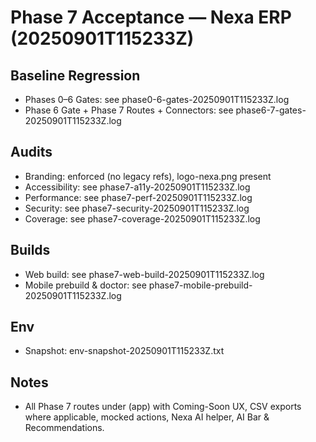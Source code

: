 # Phase 7 Acceptance — Nexa ERP (20250901T115233Z)

## Baseline Regression
- Phases 0–6 Gates: see phase0-6-gates-20250901T115233Z.log
- Phase 6 Gate + Phase 7 Routes + Connectors: see phase6-7-gates-20250901T115233Z.log

## Audits
- Branding: enforced (no legacy refs), logo-nexa.png present
- Accessibility: see phase7-a11y-20250901T115233Z.log
- Performance: see phase7-perf-20250901T115233Z.log
- Security: see phase7-security-20250901T115233Z.log
- Coverage: see phase7-coverage-20250901T115233Z.log

## Builds
- Web build: see phase7-web-build-20250901T115233Z.log
- Mobile prebuild & doctor: see phase7-mobile-prebuild-20250901T115233Z.log

## Env
- Snapshot: env-snapshot-20250901T115233Z.txt

## Notes
- All Phase 7 routes under (app) with Coming-Soon UX, CSV exports where applicable, mocked actions, Nexa AI helper, AI Bar & Recommendations.
